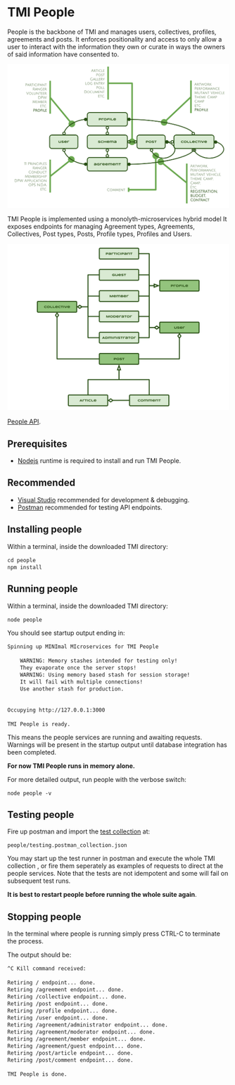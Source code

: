 # TMI People


People is the backbone of TMI and manages users, collectives, profiles,
agreements and posts. It enforces positionality and access to only allow a user
to interact with the information they own or curate in ways the owners of said
information have consented to.

![People Entity Relationships](https://github.com/AfrikaBurn/TMI/raw/master/docs/People-Entity-Relationships.svg)

TMI People is implemented using a monolyth-microservices hybrid model
It exposes endpoints for managing Agreement types, Agreements, Collectives,
Post types, Posts, Profile types, Profiles and Users.

![People Class Diagram](https://github.com/AfrikaBurn/TMI/raw/master/docs/People-Class-Diagram.svg)

[People API](./API.md).

## Prerequisites

* [Nodejs](https://nodejs.org) runtime is required to install and run TMI
  People.


## Recommended

* [Visual Studio](https://visualstudio.microsoft.com) recommended for
  development & debugging.
* [Postman](https://www.getpostman.com) recommended for testing API endpoints.


## Installing people


Within a terminal, inside the downloaded TMI directory:
```
cd people
npm install
```


## Running people

Within a terminal, inside the downloaded TMI directory:
```
node people
```

You should see startup output ending in:

```
Spinning up MINImal MIcroservices for TMI People

    WARNING: Memory stashes intended for testing only!
    They evaporate once the server stops!
    WARNING: Using memory based stash for session storage!
    It will fail with multiple connections!
    Use another stash for production.


Occupying http://127.0.0.1:3000

TMI People is ready.
```

This means the people services are running and awaiting requests.
Warnings will be present in the startup output until database integration has
been completed.

**For now TMI People runs in memory alone.**

For more detailed output, run people with the verbose switch:

```
node people -v
```


## Testing people

Fire up postman and import the
[test collection](https://github.com/AfrikaBurn/tmi-people/blob/master/testing.postman_collection.json) at:
```
people/testing.postman_collection.json
```

You may start up the test runner in postman and execute the whole TMI collection
, or fire them seperately as examples of requests to direct at the people
services. Note that the tests are not idempotent and some will fail on
subsequent test runs.

**It is best to restart people before running the whole suite again**.


## Stopping people

In the terminal where people is running simply press CTRL-C to terminate the
process.

The output should be:
```
^C Kill command received:

Retiring / endpoint... done.
Retiring /agreement endpoint... done.
Retiring /collective endpoint... done.
Retiring /post endpoint... done.
Retiring /profile endpoint... done.
Retiring /user endpoint... done.
Retiring /agreement/administrator endpoint... done.
Retiring /agreement/moderator endpoint... done.
Retiring /agreement/member endpoint... done.
Retiring /agreement/guest endpoint... done.
Retiring /post/article endpoint... done.
Retiring /post/comment endpoint... done.

TMI People is done.
```
